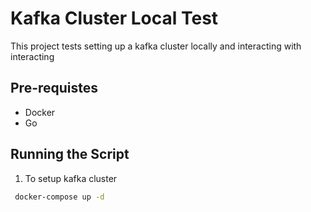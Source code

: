 # Kafka Cluster Local Test

This project tests setting up a kafka cluster locally and interacting with interacting



## Pre-requistes
- Docker
- Go
## Running the Script

1) To setup kafka cluster

```bash
 docker-compose up -d
```
